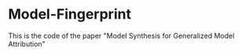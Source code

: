 # Model-Fingerprint
This is the code of the paper "Model Synthesis for Generalized Model Attribution"
